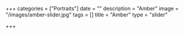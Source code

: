 +++
categories = ["Portraits"]
date = ""
description = "Amber"
image = "/images/amber-slider.jpg"
tags = []
title = "Amber"
type = "slider"

+++
